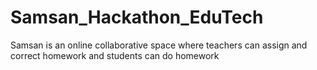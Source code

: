 # Samsan_Hackathon_EduTech
Samsan is an online collaborative space where teachers can assign and correct homework and students can do homework
